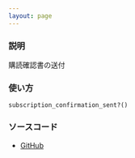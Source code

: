 ```yaml
---
layout: page
---
```


### 説明

購読確認書の送付

### 使い方

    subscription_confirmation_sent?()

### ソースコード

- [GitHub](https://github.com/rails/rails/blob/984c3ef2775781d47efa9f541ce570daa2434a80/actioncable/lib/action_cable/channel/base.rb#L236)

